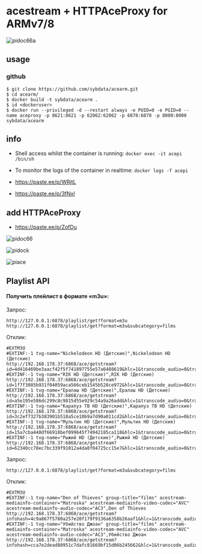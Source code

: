 # acestream + HTTPAceProxy for ARMv7/8

![pidoc66a](https://user-images.githubusercontent.com/24189833/38827684-fd660e36-41b3-11e8-892a-e49f24e935c3.png)

## usage

### github

```
$ git clone https://github.com/sybdata/acearm.git
$ cd acearm/
$ docker build -t sybdata/acearm .
$ id <dockeruser>
$ docker run --privileged -d --restart always -e PUID=0 -e PGID=0 --name aceproxy -p 8621:8621 -p 62062:62062 -p 6878:6878 -p 8000:8000 sybdata/acearm
```
## info

* Shell access whilst the container is running: `docker exec -it acepi /bin/sh`
* To monitor the logs of the container in realtime: `docker logs -f acepi`

* https://paste.ee/p/WRjtL
* https://paste.ee/p/3fNxl

## add HTTPAceProxy

* https://paste.ee/p/ZofDu

![pidoc66](https://user-images.githubusercontent.com/24189833/38827151-4b004406-41b2-11e8-902e-cc6d27972ecc.png)


![pidock](https://user-images.githubusercontent.com/24189833/38767729-4adaaec0-3fe7-11e8-8952-e6ea6f7e7744.png)

![piace](https://user-images.githubusercontent.com/24189833/38771057-7540bca6-401c-11e8-82b4-1087c1464fc2.png)

## Playlist API

#### Получить плейлист в формате «m3u»:
Запрос:
```
http://127.0.0.1:6878/playlist/get?format=m3u
http://127.0.0.1:6878/playlist/get?format=m3u&subcategory=films
```
Отклик:
```
#EXTM3U
#EXTINF:-1 tvg-name="Nickelodeon HD (Детские)",Nickelodeon HD (Детские)
http://192.168.178.37:6868/ace/getstream?id=4d416469be3aacf42f5f741897755e57a6488619&hlc=1&transcode_audio=0&transcode_mp3=0&transcode_ac3=0&preferred_audio_language=eng
#EXTINF:-1 tvg-name="RIK HD (Детские)",RIK HD (Детские)
http://192.168.178.37:6868/ace/getstream?id=1f7f3085b931f04059aca566ceb1545b528ce972&hlc=1&transcode_audio=0&transcode_mp3=0&transcode_ac3=0&preferred_audio_language=eng
#EXTINF:-1 tvg-name="Ералаш HD (Детские)",Ералаш HD (Детские)
http://192.168.178.37:6868/ace/getstream?id=a5e195e586dc299c8c9815d55e929c54a9a26add&hlc=1&transcode_audio=0&transcode_mp3=0&transcode_ac3=0&preferred_audio_language=eng
#EXTINF:-1 tvg-name="Карапуз ТВ HD (Детские)",Карапуз ТВ HD (Детские)
http://192.168.178.37:6868/ace/getstream?id=3c2ef7327b383901b518a5ce10b9a7d90a011cd2&hlc=1&transcode_audio=0&transcode_mp3=0&transcode_ac3=0&preferred_audio_language=eng
#EXTINF:-1 tvg-name="Мультик HD (Детские)",Мультик HD (Детские)
http://192.168.178.37:6868/ace/getstream?id=15a7cba440df66918bef099645f74942185ca118&hlc=1&transcode_audio=0&transcode_mp3=0&transcode_ac3=0&preferred_audio_language=eng
#EXTINF:-1 tvg-name="Рыжий HD (Детские)",Рыжий HD (Детские)
http://192.168.178.37:6868/ace/getstream?id=62340cc78ec7bc339f91012a4da8f04725cc15e7&hlc=1&transcode_audio=0&transcode_mp3=0&transcode_ac3=0&preferred_audio_language=eng
```

Запрос:
```
http://127.0.0.1:6878/playlist/get?format=m3u&subcategory=films
```
Отклик:
```
#EXTM3U
#EXTINF:-1 tvg-name="Den of Thieves" group-title="films" acestream-mediainfo-container="Matroska" acestream-mediainfo-video-codec="AVC" acestream-mediainfo-audio-codec="AC3",Den of Thieves
http://192.168.178.37:6868/ace/getstream?infohash=4c9a867f5780a257e20f179f9136a6358b26aaf1&hlc=1&transcode_audio=0&transcode_mp3=0&transcode_ac3=0&preferred_audio_language=eng
#EXTINF:-1 tvg-name="Убийство Джоан" group-title="films" acestream-mediainfo-container="Matroska" acestream-mediainfo-video-codec="AVC" acestream-mediainfo-audio-codec="AC3",Убийство Джоан
http://192.168.178.37:6868/ace/getstream?infohash=cca7e2dead80951c7dafc81669bf15d06b245662&hlc=1&transcode_audio=0&transcode_mp3=0&transcode_ac3=0&preferred_audio_language=eng
```
